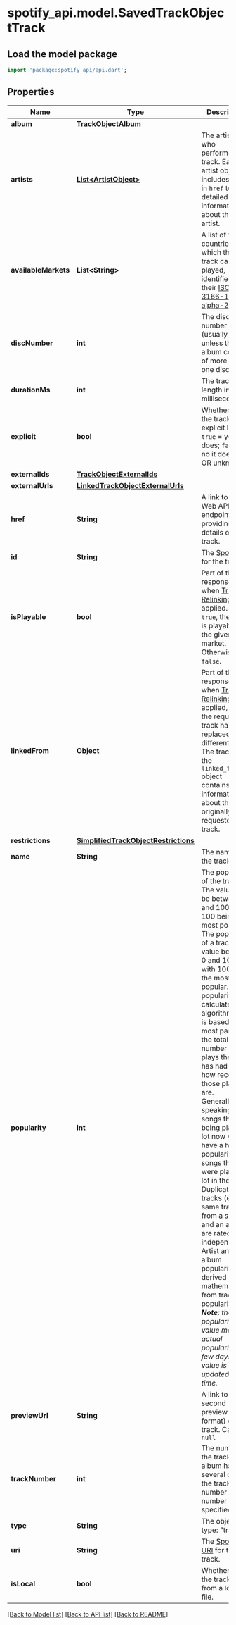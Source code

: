 # spotify_api.model.SavedTrackObjectTrack

## Load the model package
```dart
import 'package:spotify_api/api.dart';
```

## Properties
Name | Type | Description | Notes
------------ | ------------- | ------------- | -------------
**album** | [**TrackObjectAlbum**](TrackObjectAlbum.md) |  | [optional] 
**artists** | [**List&lt;ArtistObject&gt;**](ArtistObject.md) | The artists who performed the track. Each artist object includes a link in `href` to more detailed information about the artist.  | [optional] 
**availableMarkets** | **List&lt;String&gt;** | A list of the countries in which the track can be played, identified by their [ISO 3166-1 alpha-2](http://en.wikipedia.org/wiki/ISO_3166-1_alpha-2) code.  | [optional] 
**discNumber** | **int** | The disc number (usually `1` unless the album consists of more than one disc).  | [optional] 
**durationMs** | **int** | The track length in milliseconds.  | [optional] 
**explicit** | **bool** | Whether or not the track has explicit lyrics ( `true` = yes it does; `false` = no it does not OR unknown).  | [optional] 
**externalIds** | [**TrackObjectExternalIds**](TrackObjectExternalIds.md) |  | [optional] 
**externalUrls** | [**LinkedTrackObjectExternalUrls**](LinkedTrackObjectExternalUrls.md) |  | [optional] 
**href** | **String** | A link to the Web API endpoint providing full details of the track.  | [optional] 
**id** | **String** | The [Spotify ID](/documentation/web-api/concepts/spotify-uris-ids) for the track.  | [optional] 
**isPlayable** | **bool** | Part of the response when [Track Relinking](/documentation/web-api/concepts/track-relinking) is applied. If `true`, the track is playable in the given market. Otherwise `false`.  | [optional] 
**linkedFrom** | **Object** | Part of the response when [Track Relinking](/documentation/web-api/concepts/track-relinking) is applied, and the requested track has been replaced with different track. The track in the `linked_from` object contains information about the originally requested track.  | [optional] 
**restrictions** | [**SimplifiedTrackObjectRestrictions**](SimplifiedTrackObjectRestrictions.md) |  | [optional] 
**name** | **String** | The name of the track.  | [optional] 
**popularity** | **int** | The popularity of the track. The value will be between 0 and 100, with 100 being the most popular.<br/>The popularity of a track is a value between 0 and 100, with 100 being the most popular. The popularity is calculated by algorithm and is based, in the most part, on the total number of plays the track has had and how recent those plays are.<br/>Generally speaking, songs that are being played a lot now will have a higher popularity than songs that were played a lot in the past. Duplicate tracks (e.g. the same track from a single and an album) are rated independently. Artist and album popularity is derived mathematically from track popularity. _**Note**: the popularity value may lag actual popularity by a few days: the value is not updated in real time._  | [optional] 
**previewUrl** | **String** | A link to a 30 second preview (MP3 format) of the track. Can be `null`  | [optional] 
**trackNumber** | **int** | The number of the track. If an album has several discs, the track number is the number on the specified disc.  | [optional] 
**type** | **String** | The object type: \"track\".  | [optional] 
**uri** | **String** | The [Spotify URI](/documentation/web-api/concepts/spotify-uris-ids) for the track.  | [optional] 
**isLocal** | **bool** | Whether or not the track is from a local file.  | [optional] 

[[Back to Model list]](../README.md#documentation-for-models) [[Back to API list]](../README.md#documentation-for-api-endpoints) [[Back to README]](../README.md)


